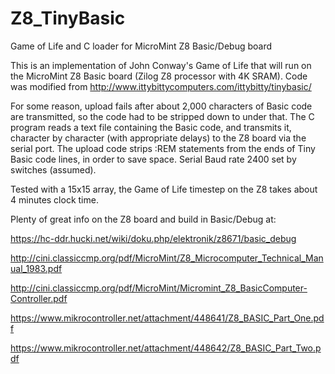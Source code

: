 # Z8_TinyBasic
Game of Life and C loader for MicroMint Z8 Basic/Debug board

This is an implementation of John Conway's Game of Life that will run on the MicroMint Z8 Basic board (Zilog Z8 processor with 4K SRAM).
Code was modified from http://www.ittybittycomputers.com/ittybitty/tinybasic/

For some reason, upload fails after about 2,000 characters of Basic code are transmitted, so the code had to be stripped down to under that.
The C program reads a text file containing the Basic code, and transmits it, character by character (with appropriate delays) to the Z8 board via the serial port. The upload code strips :REM statements from the ends of Tiny Basic code lines, in order to save space. Serial Baud rate 2400 set by switches (assumed).

Tested with a 15x15 array, the Game of Life timestep on the Z8 takes about 4 minutes clock time.

Plenty of great info on the Z8 board and build in Basic/Debug at:

https://hc-ddr.hucki.net/wiki/doku.php/elektronik/z8671/basic_debug

http://cini.classiccmp.org/pdf/MicroMint/Z8_Microcomputer_Technical_Manual_1983.pdf

http://cini.classiccmp.org/pdf/MicroMint/Micromint_Z8_BasicComputer-Controller.pdf

https://www.mikrocontroller.net/attachment/448641/Z8_BASIC_Part_One.pdf

https://www.mikrocontroller.net/attachment/448642/Z8_BASIC_Part_Two.pdf
